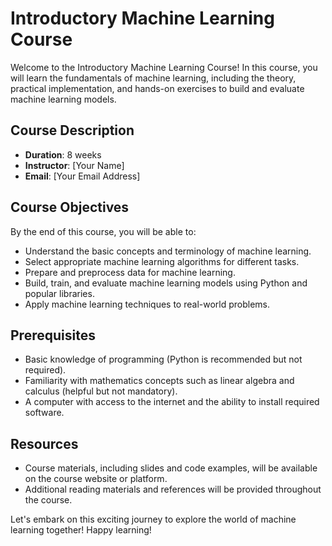 # Introductory Machine Learning Course

Welcome to the Introductory Machine Learning Course! In this course, you will learn the fundamentals of machine learning, including the theory, practical implementation, and hands-on exercises to build and evaluate machine learning models.

## Course Description

- **Duration**: 8 weeks
- **Instructor**: [Your Name]
- **Email**: [Your Email Address]

## Course Objectives

By the end of this course, you will be able to:

- Understand the basic concepts and terminology of machine learning.
- Select appropriate machine learning algorithms for different tasks.
- Prepare and preprocess data for machine learning.
- Build, train, and evaluate machine learning models using Python and popular libraries.
- Apply machine learning techniques to real-world problems.

## Prerequisites

- Basic knowledge of programming (Python is recommended but not required).
- Familiarity with mathematics concepts such as linear algebra and calculus (helpful but not mandatory).
- A computer with access to the internet and the ability to install required software.

## Resources

- Course materials, including slides and code examples, will be available on the course website or platform.
- Additional reading materials and references will be provided throughout the course.


Let's embark on this exciting journey to explore the world of machine learning together! Happy learning!

